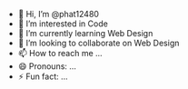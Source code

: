 - 👋 Hi, I’m @phat12480
- 👀 I’m interested in Code
- 🌱 I’m currently learning Web Design
- 💞️ I’m looking to collaborate on Web Design
- 📫 How to reach me ...
- 😄 Pronouns: ...
- ⚡ Fun fact: ...

<!---
phat12480/phat12480 is a ✨ special ✨ repository because its `README.md` (this file) appears on your GitHub profile.
You can click the Preview link to take a look at your changes.
--->
